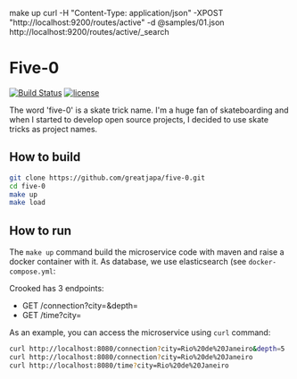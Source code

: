 make up
curl -H "Content-Type: application/json" -XPOST "http://localhost:9200/routes/active" -d @samples/01.json
http://localhost:9200/routes/active/_search

# Five-0

[![Build Status](https://travis-ci.org/greatjapa/five-0.svg?branch=master)](https://travis-ci.org/greatjapa/five-0)
[![license](https://img.shields.io/github/license/mashape/apistatus.svg?maxAge=2592000)](https://github.com/greatjapa/five-0/blob/master/LICENSE)

The word 'five-0' is a skate trick name. I'm a huge fan of skateboarding and when I started to develop open source projects, I decided to use skate tricks as project names.

## How to build

```sh
git clone https://github.com/greatjapa/five-0.git
cd five-0
make up
make load
```

## How to run

The `make up` command build the microservice code with maven and raise a docker container with it. As database, we use elasticsearch (see `docker-compose.yml`:

Crooked has 3 endpoints:
- GET  /connection?city=<city>&depth=<depth>
- GET  /time?city=<city>

As an example, you can access the microservice using `curl` command:
```sh
curl http://localhost:8080/connection?city=Rio%20de%20Janeiro&depth=5
curl http://localhost:8080/connection?city=Rio%20de%20Janeiro
curl http://localhost:8080/time?city=Rio%20de%20Janeiro
```
